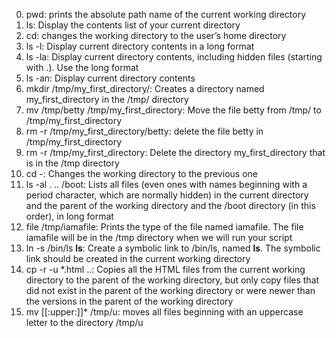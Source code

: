0. pwd: prints the absolute path name of the current working directory
1. ls: Display the contents list of your current directory
2. cd: changes the working directory to the user’s home directory
3. ls -l: Display current directory contents in a long format
4. ls -la: Display current directory contents, including hidden files (starting with .). Use the long format
5. ls -an: Display current directory contents
6. mkdir /tmp/my_first_directory/: Creates a directory named my_first_directory in the /tmp/ directory
7. mv /tmp/betty /tmp/my_first_directory: Move the file betty from /tmp/ to /tmp/my_first_directory
8. rm -r /tmp/my_first_directory/betty: delete the file betty in /tmp/my_first_directory
9. rm -r /tmp/my_first_directory: Delete the directory my_first_directory that is in the /tmp directory
10. cd -: Changes the working directory to the previous one
11. ls -al . .. /boot: Lists all files (even ones with names beginning with a period character, which are normally hidden) in the current directory and the parent of the working directory and the /boot directory (in this order), in long format
12. file /tmp/iamafile: Prints the type of the file named iamafile. The file iamafile will be in the /tmp directory when we will run your script
13. ln -s /bin/ls __ls__: Create a symbolic link to /bin/ls, named __ls__. The symbolic link should be created in the current working directory
14. cp -r -u *.html ..: Copies all the HTML files from the current working directory to the parent of the working directory, but only copy files that did not exist in the parent of the working directory or were newer than the versions in the parent of the working directory
15. mv [[:upper:]]* /tmp/u: moves all files beginning with an uppercase letter to the directory /tmp/u

